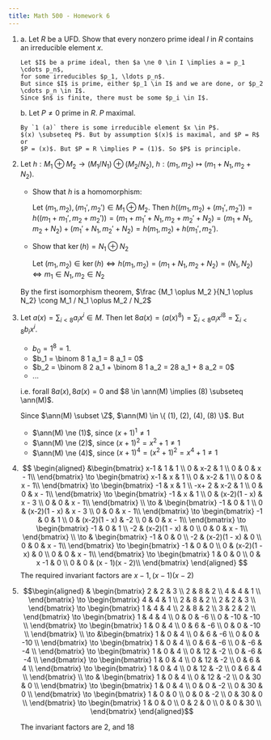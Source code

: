 ```yaml
---
title: Math 500 - Homework 6
---
```


1.  a.  Let $R$ be a UFD. Show that every nonzero prime ideal $I$ in $R$
        contains an irreducible element $x$. 
    
    
        Let $I$ be a prime ideal, then $a \ne 0 \in I \implies a = p_1 \cdots p_n$,
        for some irreducibles $p_1, \ldots p_n$.
        But since $I$ is prime, either $p_1 \in I$ and we are done, or $p_2 \cdots p_n \in I$.
        Since $n$ is finite, there must be some $p_i \in I$.
       
        
    b.  Let $P \ne 0$ prime in $R$. $P$ maximal. 
    
    
        By `1 (a)` there is some irreducible element $x \in P$.
        $(x) \subseteq P$. But by assumption $(x)$ is maximal, and $P = R$ or
        $P = (x)$. But $P = R \implies P = (1)$. So $P$ is principle.
    
    
2.  Let $h: M_1 \oplus M_2 \to (M_1 / N_1 ) \oplus (M_2 / N_2 )$,
	$h: (m_1 , m_2 ) \mapsto (m_1 + N_1, m_2 + N_2)$.

    *   Show that $h$ is a homomorphism:

        Let $(m_1, m_2), (m_1', m_2') \in M_1 \oplus M_2$.
        Then $h((m_1, m_2) + (m_1', m_2')) = h((m_1 + m_1', m_2 + m_2'))
                                           = (m_1 + m_1' + N_1, m_2 + m_2' + N_2)
                                           = (m_1 + N_1, m_2 + N_2) + (m_1' + N_1, m_2' + N_2)
                                           = h(m_1, m_2) + h(m_1', m_2')$.

    *   Show that $\ker(h) = N_1 \oplus N_2$

        Let $(m_1, m_2) \in \ker(h)
        \iff h(m_1, m_2) = (m_1 + N_1, m_2 + N_2) = (N_1, N_2)
        \iff m_1 \in N_1, m_2 \in N_2$
        
    By the first isomorphism theorem, $\frac {M_1 \oplus M_2 }{N_1 \oplus N_2} \cong M_1 / N_1 \oplus M_2 / N_2$

3.  Let $a(x) = \sum_{i<8} a_i x^i \in M$. Then let
    $8a(x) = (a(x)^8)  = { \sum_{i<8} a_i x^{i} }^8 = \sum_{i<8} b_i x^{i}$.
    -   $b_0 = 1^8 = 1$.
    -   $b_1 = \binom 8 1 a_1 = 8 a_1 = 0$
    -   $b_2 = \binom 8 2 a_1 + \binom 8 1 a_2 = 28 a_1 + 8 a_2 = 0$
    -   ...

    i.e. forall $8a(x), 8a(x) = 0$ and
    $8 \in \ann(M) \implies (8) \subseteq \ann(M)$.

    Since $\ann(M) \subset \Z$, $\ann(M) \in \{ (1), (2), (4), (8) \}$.
    But
    -   $\ann(M) \ne (1)$, since $(x + 1)^1 \ne 1$
    -   $\ann(M) \ne (2)$, since $(x + 1)^2 = x^2 + 1 \ne 1$
    -   $\ann(M) \ne (4)$, since
        $(x + 1)^4 = (x^2 + 1)^2 = x^4 + 1 \ne 1$

4.  $$
    \begin{aligned}
        &\begin{bmatrix}
        x-1     & 1     & 1 \\
        0       & x-2   & 1 \\
        0       & 0     & x - 1\\
        \end{bmatrix} 
    \to \begin{bmatrix}
        x-1     & x     & 1 \\
        0       & x-2   & 1 \\
        0       & 0     & x - 1\\
        \end{bmatrix} 
    \to \begin{bmatrix}
         -1     & x     & 1 \\
        -x+ 2   & x-2   & 1 \\
        0       & 0     & x - 1\\
        \end{bmatrix} 
    \to \begin{bmatrix}
         -1     & x     & 1 \\
        0       & (x-2)(1 - x)   & x - 3 \\
        0       & 0     & x - 1\\
        \end{bmatrix} \\ 
    \to & \begin{bmatrix}
         -1     & 0     & 1 \\
        0       & (x-2)(1 - x)   & x - 3 \\
        0       & 0     & x - 1\\
        \end{bmatrix} 
    \to \begin{bmatrix}
         -1     & 0     & 1 \\
        0       & (x-2)(1 - x)   & -2 \\
        0       & 0     & x - 1\\
       \end{bmatrix} 
    \to \begin{bmatrix}
         -1     & 0     & 1 \\
        -2       & (x-2)(1 - x)   & 0 \\
        0       & 0     & x - 1\\
        \end{bmatrix}  \\
    \to & \begin{bmatrix} 
         -1     & 0     & 0 \\
        -2       & (x-2)(1 - x)   & 0 \\
        0       & 0     & x - 1\\
        \end{bmatrix} 
    \to  \begin{bmatrix}
         -1     & 0     & 0 \\
        0       & (x-2)(1 - x)   & 0 \\
        0       & 0     & x - 1\\
        \end{bmatrix} 
    \to \begin{bmatrix}
         1     & 0     & 0 \\
        0       & x -1    & 0 \\
        0       & 0     & (x - 1)(x - 2)\\
        \end{bmatrix} 
    \end{aligned}
    $$
    The required invariant factors are $x -1 , (x-1)(x-2)$
    
    
5.  $$\begin{aligned}
    & \begin{bmatrix}
        2 &     2 &     3 \\
        2 &     8 &     2 \\
        4 &     4 &     1 \\
        \end{bmatrix}
    \to \begin{bmatrix}
        4 &     4 &     1 \\
        2 &     8 &     2 \\
        2 &     2 &     3 \\
        \end{bmatrix}
    \to \begin{bmatrix}
        1 &     4 &     4 \\
        2 &     8 &     2 \\
        3 &     2 &     2 \\
        \end{bmatrix}
    \to \begin{bmatrix}
        1 &     4 &     4 \\
        0 &     0 &    -6 \\
        0 &   -10 &   -10 \\
        \end{bmatrix}
    \to \begin{bmatrix}
        1 &     0 &     4 \\
        0 &     6 &    -6 \\
        0 &     0 &   -10 \\
        \end{bmatrix} \\
    \to &\begin{bmatrix}
        1 &     0 &     4 \\
        0 &     6 &    -6 \\
        0 &     0 &   -10 \\
        \end{bmatrix}
    \to \begin{bmatrix}
        1 &     0 &     4 \\
        0 &     6 &    -6 \\
        0 &    -6 &    -4 \\
        \end{bmatrix}
    \to \begin{bmatrix}
        1 &     0 &     4 \\
        0 &    12 &    -2 \\
        0 &    -6 &    -4 \\
        \end{bmatrix}
    \to \begin{bmatrix}
        1 &     0 &     4 \\
        0 &    12 &    -2 \\
        0 &     6 &     4 \\
        \end{bmatrix}
    \to \begin{bmatrix}
        1 &     0 &     4 \\
        0 &    12 &    -2 \\
        0 &     6 &     4 \\
        \end{bmatrix} \\
    \to & \begin{bmatrix}
        1 &     0 &     4 \\
        0 &    12 &    -2 \\
        0 &    30 &     0 \\
        \end{bmatrix}
    \to \begin{bmatrix}
        1 &     0 &     4 \\
        0 &     0 &    -2 \\
        0 &    30 &     0 \\
        \end{bmatrix}
    \to \begin{bmatrix}
        1 &     0 &     0 \\
        0 &     0 &    -2 \\
        0 &    30 &     0 \\
        \end{bmatrix}
    \to \begin{bmatrix}
        1 &     0 &     0 \\
        0 &     2 &     0 \\
        0 &     0 &    30 \\
        \end{bmatrix}
    \end{aligned}$$

    The invariant factors are 2, and 18
    
    
    

